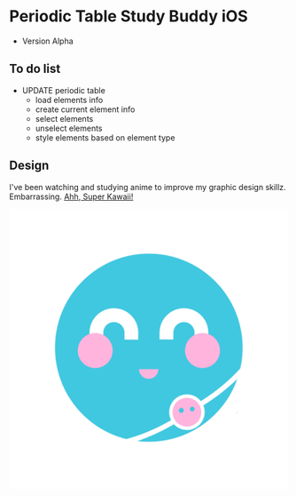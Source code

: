 # Periodic Table Study Buddy iOS

- Version Alpha

## To do list

- UPDATE periodic table
	- load elements info
	- create current element info
	- select elements
	- unselect elements
	- style elements based on element type

## Design

I've been watching and studying anime to improve my graphic design skillz. Embarrassing. [Ahh, Super Kawaii!](https://www.youtube.com/watch?v=Kgjkth6BRRY)

![Cute Atom](/PeriodicTableStudyBuddy/Assets.xcassets/hydrogen.imageset/hydrogen.png)

